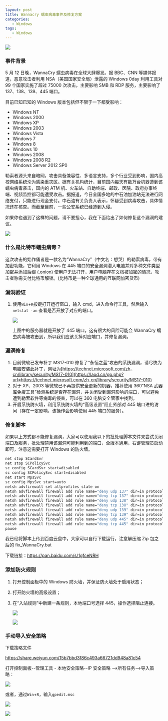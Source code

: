 ```yaml
---
layout: post
title: Wannacry 蠕虫病毒事件及修复方案
categories: 
   - Windows
tags:
   - Windows
---
```


![](https://samzong.oss-cn-shenzhen.aliyuncs.com/blog/3d0jo.png)

### 事件背景

5 月 12 日晚，WannaCry 蠕虫病毒在全球大肆爆发。据 BBC、CNN 等媒体报道，恶意攻击者利用 NSA（美国国家安全局）泄露的 Windows 0day 利用工具对 99 个国家实施了超过 75000 次攻击，主要影响 SMB 和 RDP 服务，主要影响了 137、138、139、445 端口。

目前已知已知的 Windows 版本包括但不限于一下都受影响：

* Windows NT
* Windows 2000
* Windows XP
* Windows 2003
* Windows Vista
* Windows 7
* Windows 8
* Windows 10
* Windows 2008
* Windows 2008 R2
* Windows Server 2012 SP0

勒索者源头来自暗网，攻击具备兼容性、多语言支持，多个行业受到影响，国内高校网络系统沦为感染重灾区。据有关机构统计，目前国内每天有数万台机器遭到该蠕虫病毒袭击，国内的 ATM 机、火车站、自助终端、邮政、医院、政府办事终端、视频监控都可能遭受攻击。据报道，今日全国多地的中石油加油站无法进行网络支付，只能进行现金支付。中石油有关负责人表示，怀疑受到病毒攻击，具体情况还在核查。而截至目前，一些公安系统已经遭到入侵。

如果你也遇到了这样的问题，请不要担心，我在下面给出了如何修复这个漏洞的建议。

![](https://samzong.oss-cn-shenzhen.aliyuncs.com/blog/9y7cc.jpg)

### 什么是比特币蠕虫病毒？

这次攻击的始作俑者是一款名为“WannaCry”（中文名：想哭）的勒索病毒，带有加密功能，它利用 Windows 在 445 端口的安全漏洞潜入电脑并对多种文件类型加密并添加后缀 (.onion) 使用户无法打开，用户电脑存在文档被加密的情况，攻击者称需支付比特币解锁。(比特币是一种全球通用的互联网加密货币)

### 漏洞验证

1. 使用<code>Win</code>+<code>R</code>按键打开运行窗口，输入 cmd，进入命令行工具，然后输入<code>netstat -an</code> 查看是否开放了对应的端口。

   ![](https://samzong.oss-cn-shenzhen.aliyuncs.com/blog/3m1jm.png)

   上图中的服务器就是开放了 445 端口，这有很大的风险可能会 WannaCry 蠕虫病毒被攻击到，所以我们应该关掉对应端口，并修复漏洞。

### 漏洞修复

   1. 目前微软已发布补丁 MS17-010 修复了“永恒之蓝”攻击的系统漏洞，请尽快为电脑安装此补丁，网址为[https://technet.microsoft.com/zh-cn/library/security/MS17-010](https://laod.cn/go.php?url=https://technet.microsoft.com/zh-cn/library/security/MS17-010)
   2. 对于 XP、2003 等微软已不再提供安全更新的机器，推荐使用 360“NSA 武器库免疫工具”检测系统是否存在漏洞，并关闭受到漏洞影响的端口，可以避免遭到勒索软件等病毒的侵害，可以在 360 电脑安全管家中找到。
   3. 开启系统防火墙，利用系统防火墙的“高级设置”阻止外部对 445 端口进的访问（存在一定影响，该操作会影响使用 445 端口的服务）。

### 修复脚本

如果以上方式都不能修复漏洞，大家可以使用我以下的批处理脚本文件来尝试关闭端口及服务，批处理禁用该漏洞可能利用到的端口，全版本通用，右键管理员启动即可，注意这需要打开 Windows 的防火墙。

```bash
net stop SCardSvr
net stop SCPolicySvc
sc config SCardSvr start=disabled
sc config SCPolicySvc start=disabled
net start MpsSvc
sc config MpsSvc start=auto
netsh advfirewall set allprofiles state on
netsh advfirewall firewall add rule name="deny udp 137" dir=in protocol=udp localport=137 action=block
netsh advfirewall firewall add rule name="deny tcp 137" dir=in protocol=tcp localport=137 action=block
netsh advfirewall firewall add rule name="deny udp 138" dir=in protocol=udp localport=138 action=block
netsh advfirewall firewall add rule name="deny tcp 138" dir=in protocol=tcp localport=138 action=block
netsh advfirewall firewall add rule name="deny udp 139" dir=in protocol=udp localport=139 action=block
netsh advfirewall firewall add rule name="deny tcp 139" dir=in protocol=tcp localport=139 action=block
netsh advfirewall firewall add rule name="deny udp 445" dir=in protocol=udp localport=445 action=block
netsh advfirewall firewall add rule name="deny tcp 445" dir=in protocol=tcp localport=445 action=block
pause
```

我已经将脚本上传到百度云盘中，大家可以自行下载运行，注意解压缩 Zip 包之后的 fix_WannaCry.bat

下载链接：<https://pan.baidu.com/s/1gfceNRH>

### 添加防火规则

1. 打开控制面板中的 Windows 防火墙，并保证防火墙处于启用状态；

2. 打开防火墙的高级设置；

3. 在“入站规则”中新建一条规则，本地端口号选择 445，操作选择阻止连接。

   ![](https://pic3.zhimg.com/v2-85f14330cdba1fbf89369b26b9e48f52_b.png)

   ![](https://pic2.zhimg.com/v2-1bbe08395ec8ef8d0e2028cbccb01055_b.png)

### 手动导入安全策略

下载策略文件

<https://share.weiyun.com/15b7bbd3f86c493a66721dd948a81c54>

打开控制面板--管理工具 - 本地安全策略--IP 安全策略 -->所有任务-->导入策略：

![](https://samzong.oss-cn-shenzhen.aliyuncs.com/blog/hj9f4.jpg)

或者，通过<code>Win</code>+<code>R</code>，输入<code>gpedit.msc</code>

![](https://samzong.oss-cn-shenzhen.aliyuncs.com/blog/9vsqx.jpg)

![](https://samzong.oss-cn-shenzhen.aliyuncs.com/blog/tosjk.jpg)
